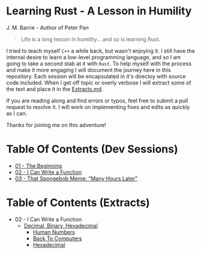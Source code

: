 # Learning Rust - A Lesson in Humility

J. M. Barrie - Author of Peter Pan
> Life is a long lesson in humility... and so is learning Rust.

I tried to teach myself `C++` a while back, but wasn't enjoying it. I still have the internal desire to learn a low-level programming language, and so I am going to take a second stab at it with `Rust`. To help myself with the process and make it more engaging I will document the journey here in this repository. Each session will be encapsulated in it's directoy with source code included. When I get off topic or overly verbose I will extract some of the text and place it in the [Extracts.md](https://github.com/GaryMcD/Learning-Rust-A-Lesson-in-Humility/blob/main/Extracts.md).

If you are reading along and find errors or typos, feel free to submit a pull request to resolve it. I will work on implementing fixes and edits as quickly as I can.

Thanks for joining me on this adventure!

# Table Of Contents (Dev Sessions)
- [01 - The Beginning](https://github.com/GaryMcD/Learning-Rust-A-Lesson-in-Humility/tree/main/01)
- [02 - I Can Write a Function](https://github.com/GaryMcD/Learning-Rust-A-Lesson-in-Humility/tree/main/02)
- [03 - That Spongebob Meme: "Many Hours Later"](https://github.com/GaryMcD/Learning-Rust-A-Lesson-in-Humility/tree/main/03)

# Table of Contents (Extracts)
- 02 - I Can Write a Function
  - [Decimal, Binary, Hexadecimal](https://github.com/GaryMcD/Learning-Rust-A-Lesson-in-Humility/blob/main/Extracts.md#decimal-binary-hexadecimal)
    - [Human Numbers](https://github.com/GaryMcD/Learning-Rust-A-Lesson-in-Humility/blob/main/Extracts.md#human-numbers-busts_in_silhouette-1234)
    - [Back To Computers](https://github.com/GaryMcD/Learning-Rust-A-Lesson-in-Humility/blob/main/Extracts.md#back-to-computers-computer)
    - [Hexadecimal](https://github.com/GaryMcD/Learning-Rust-A-Lesson-in-Humility/blob/main/Extracts.md#hexadecimal)
